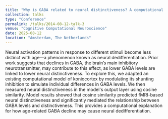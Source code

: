 ```yaml
---
title: "Why is GABA related to neural distinctiveness? A computational account of age-related neural dedifferentiation."
collection: talks
type: "Conference"
permalink: /talks/2014-08-12-talk-3
venue: "Cognitive Computational Neuroscience"
date: 2025-08-12
location: "Amsterdam, The Netherlands"
---
```


Neural activation patterns in response to different stimuli become less distinct with age—a phenomenon known as neural dedifferentiation. Prior work suggests that declines in GABA, the brain’s main inhibitory neurotransmitter, may contribute to this effect, as lower GABA levels are linked to lower neural distinctiveness. To explore this, we adapted an existing computational model of koniocortex by modulating its shunting inhibition to simulate individual differences in GABA levels. We then measured neural distinctiveness in the model's output layer using cosine similarity. Model results showed that cosine similarity predicted fMRI-based neural distinctiveness and significantly mediated the relationship between GABA levels and distinctiveness. This provides a computational explanation for how age-related GABA decline may cause neural dedifferentiation.